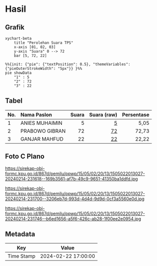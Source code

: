 # Hasil

## Grafik

```mermaid
xychart-beta
    title "Perolehan Suara TPS"
    x-axis [01, 02, 03]
    y-axis "Suara" 0 --> 72
    bar [5, 72, 22]
```

```mermaid
%%{init: {"pie": {"textPosition": 0.5}, "themeVariables": {"pieOuterStrokeWidth": "5px"}} }%%
pie showData
    "1" : 5
    "2" : 72
    "3" : 22
```

## Tabel

| No. | Nama Paslon    | Suara | Suara (raw) | Persentase |
|:--- |:-------------- | -----:| -----------:| ----------:|
| 1   | ANIES MUHAIMIN | 5     | [5][p-1]    | 5,05       |
| 2   | PRABOWO GIBRAN | 72    | [72][p-2]   | 72,73      |
| 3   | GANJAR MAHFUD  | 22    | [22][p-3]   | 22,22      |


[p-1]: https://github.com/gigit-pemilu/pemilu-2024-15-jambi/blob/main/pilpres/hitung-suara/sub/15-jambi/sub/05--muaro-jambi/sub/02-sekernan/sub/2013-bukit-baling/sub/027-tps/sub/paslon-1.txt
[p-2]: https://github.com/gigit-pemilu/pemilu-2024-15-jambi/blob/main/pilpres/hitung-suara/sub/15-jambi/sub/05--muaro-jambi/sub/02-sekernan/sub/2013-bukit-baling/sub/027-tps/sub/paslon-2.txt
[p-3]: https://github.com/gigit-pemilu/pemilu-2024-15-jambi/blob/main/pilpres/hitung-suara/sub/15-jambi/sub/05--muaro-jambi/sub/02-sekernan/sub/2013-bukit-baling/sub/027-tps/sub/paslon-3.txt

## Foto C Plano

https://sirekap-obj-formc.kpu.go.id/867d/pemilu/ppwp/15/05/02/20/13/1505022013027-20240214-231618--169b3561-af7b-49c9-9651-41350ba1ddfd.jpg

https://sirekap-obj-formc.kpu.go.id/867d/pemilu/ppwp/15/05/02/20/13/1505022013027-20240214-231700--3206eb7d-993d-4d4d-9d9d-0cf3a5560e0d.jpg

https://sirekap-obj-formc.kpu.go.id/867d/pemilu/ppwp/15/05/02/20/13/1505022013027-20240214-231746--b6ed1656-a5f6-426c-ab28-1f00ee2e0954.jpg


## Metadata

| Key        | Value               |
| ---------- | ------------------- |
| Time Stamp | 2024-02-22 17:00:00 |



